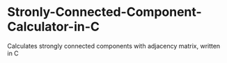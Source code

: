 # Stronly-Connected-Component-Calculator-in-C
Calculates strongly connected components with adjacency matrix, written in C
